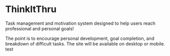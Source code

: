 # ThinkItThru
Task management and motivation system designed to help users reach professional and personal goals!

The point is to encourage personal development, goal completion, and breakdown of difficult tasks.
The site will be available on desktop or mobile.
test
